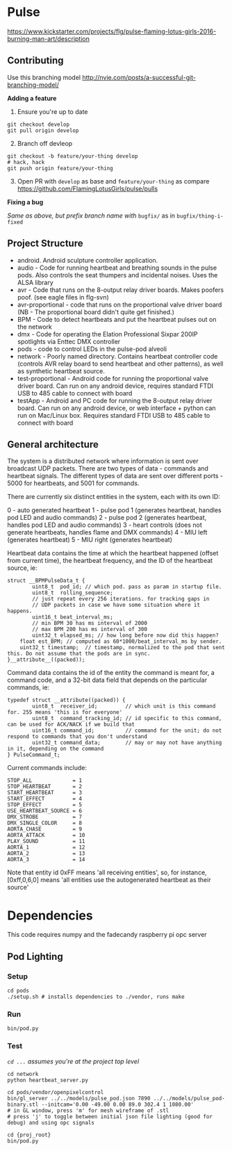 # Pulse

https://www.kickstarter.com/projects/flg/pulse-flaming-lotus-girls-2016-burning-man-art/description

## Contributing

Use this branching model http://nvie.com/posts/a-successful-git-branching-model/

**Adding a feature**

1. Ensure you're up to date
```
git checkout develop
git pull origin develop
```
2. Branch off devleop
```
git checkout -b feature/your-thing develop
# hack, hack
git push origin feature/your-thing
```
3. Open PR with `develop` as base and `feature/your-thing` as compare
https://github.com/FlamingLotusGirls/pulse/pulls

**Fixing a bug**

*Same as above, but prefix branch name with* `bugfix/` as in `bugfix/thing-i-fixed`

## Project Structure
* android. Android sculpture controller application.
* audio - Code for running heartbeat and breathing sounds in the pulse pods. Also controls the seat thumpers and incidental noises. Uses the ALSA library<br>
* avr - Code that runs on the 8-output relay driver boards. Makes poofers poof. (see eagle files in flg-svn)<br>
* avr-proportional - code that runs on the proportional valve driver board (NB - The proportional board didn't quite get finished.)<br>
* BPM - Code to detect heartbeats and put the heartbeat pulses out on the network<br>
* dmx - Code for operating the Elation Professional Sixpar 200IP spotlights via Enttec DMX controller
* pods - code to control LEDs in the pulse-pod alveoli
* network - Poorly named directory. Contains heartbeat controller code (controls AVR relay board to send heartbeat and other patterns), as well as synthetic heartbeat source. <br>
* test-proportional - Android code for running the proportional valve driver board. Can run on any android device, requires standard FTDI USB to 485 cable to connect with board<br>
* testApp - Android and PC code for running the 8-output relay driver board. Can run on any android device, or web interface + python can run on Mac/Linux box. Requires standard FTDI USB to 485 cable to connect with board



## General architecture

The system is a distributed network where information is sent over broadcast UDP packets. There are two types of 
data - commands and heartbeat signals. The different types of data are sent over different ports - 5000 for heartbeats, and 5001 for commands.

There are currently six distinct entities in the system, each with its own ID:

  0 - auto generated heartbeat
	1 - pulse pod 1 (generates heartbeat, handles pod LED and audio commands)
	2 - pulse pod 2 (generates heartbeat, handles pod LED and audio commands)
	3 - heart controls (does not generate heartbeats, handles flame and DMX commands)
	4 - MIU left  (generates heartbeat)
	5 - MIU right (generates heartbeat)

Heartbeat data contains the time at which the heartbeat happened (offset from current time), the heartbeat frequency,
and the ID of the heartbeat source, ie:

	struct __BPMPulseData_t {
    		uint8_t  pod_id; // which pod. pass as param in startup file.
    		uint8_t  rolling_sequence;
    		// just repeat every 256 iterations. for tracking gaps in
    		// UDP packets in case we have some situation where it happens.
    		uint16_t beat_interval_ms;
    		// min BPM 30 has ms interval of 2000
    		// max BPM 200 has ms interval of 300
    		uint32_t elapsed_ms; // how long before now did this happen?
		float est_BPM; // computed as 60*1000/beat_interval_ms by sender.
		uint32_t timestamp;  // timestamp, normalized to the pod that sent this. Do not assume that the pods are in sync.
	}__attribute__((packed)); 
 

Command data contains the id of the entity the command is meant for, a command code, and a 32-bit data field that depends on 
the particular commands, ie:

	typedef struct __attribute((packed)) {
    		uint8_t  receiver_id;         // which unit is this command for. 255 means 'this is for everyone'
    		uint8_t  command_tracking_id; // id specific to this command, can be used for ACK/NACK if we build that 
    		uint16_t command_id;          // command for the unit; do not respond to commands that you don't understand
    		uint32_t command_data;        // may or may not have anything in it, depending on the command
	} PulseCommand_t;

Current commands include:

    STOP_ALL             = 1
    STOP_HEARTBEAT       = 2
    START_HEARTBEAT      = 3
    START_EFFECT         = 4
    STOP_EFFECT          = 5
    USE_HEARTBEAT_SOURCE = 6
    DMX_STROBE           = 7
    DMX_SINGLE_COLOR     = 8
    AORTA_CHASE          = 9
    AORTA_ATTACK         = 10
    PLAY_SOUND           = 11
    AORTA_1              = 12
    AORTA_2              = 13
    AORTA_3              = 14

Note that entity id 0xFF means 'all receiving entities', so, for instance, [0xff,0,6,0] means 'all entities use the autogenerated 
heartbeat as their source'

# Dependencies

This code requires numpy and the fadecandy raspberry pi opc server

## Pod Lighting

### Setup

```
cd pods
./setup.sh # installs dependencies to ./vendor, runs make
```
### Run

```
bin/pod.py
```

### Test

*`cd ...` assumes you're at the project top level*

```
cd network
python heartbeat_server.py

cd pods/vendor/openpixelcontrol
bin/gl_server ../../models/pulse_pod.json 7890 ../../models/pulse_pod-binary.stl --initcam='0.00 -49.00 0.00 89.0 302.4 1 1080.00'
# in GL window, press 'm' for mesh wireframe of .stl
# press 'j' to toggle between initial json file lighting (good for debug) and using opc signals

cd {proj_root}
bin/pod.py
```
